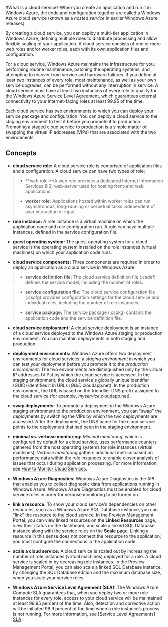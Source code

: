 ﻿<properties linkid="manage-services-what-is-a-cloud-service" urlDisplayName="What is a Cloud Service" pageTitle="What is a cloud service - Windows Azure service management" metaKeywords="Azure cloud services intro, cloud services overview, cloud services basics" metaDescription="An introduction to the cloud service in Windows Azure." metaCanonical="" disqusComments="1" umbracoNaviHide="1" writer="ryanwi" />


#What is a cloud service?
When you create an application and run it in Windows Azure, the code and configuration together are called a Windows Azure cloud service (known as a *hosted service* in earlier Windows Azure releases).

By creating a cloud service, you can deploy a multi-tier application in Windows Azure, defining multiple roles to distribute processing and allow flexible scaling of your application. A cloud service consists of one or more web roles and/or worker roles, each with its own application files and configuration.

For a cloud service, Windows Azure maintains the infrastructure for you, performing routine maintenance, patching the operating systems, and attempting to recover from service and hardware failures. If you define at least two instances of every role, most maintenance, as well as your own service upgrades, can be performed without any interruption in service. A cloud service must have at least two instances of every role to qualify for the Windows Azure Service Level Agreement, which guarantees external connectivity to your Internet-facing roles at least 99.95 of the time. 

Each cloud service has two environments to which you can deploy your service package and configuration. You can deploy a cloud service to the staging environment to test it before you promote it to production. Promoting a staged cloud service to production is a simple matter of swapping the virtual IP addresses (VIPs) that are associated with the two environments. 


## Concepts ##


- **cloud service role:** A cloud service role is comprised of application files and a configuration. A cloud service can have two types of role:
 
>- **web role:**A web role provides a dedicated Internet Information Services (IIS) web-server used for hosting front-end web applications.

>- **worker role:** Applications hosted within worker roles can run asynchronous, long-running or perpetual tasks independent of user interaction or input.

- **role instance:** A role instance is a virtual machine on which the application code and role configuration run. A role can have multiple instances, defined in the service configuration file.

- **guest operating system:** The guest operating system for a cloud service is the operating system installed on the role instances (virtual machines) on which your application code runs.

- **cloud service components:** Three components are required in order to deploy an application as a cloud service in Windows Azure:

>- **service definition file:** The cloud service definition file (.csdef) defines the service model, including the number of roles.

>- **service configuration file:** The cloud service configuration file (.cscfg) provides configuration settings for the cloud service and individual roles, including the number of role instances.

>- **service package:** The service package (.cspkg) contains the application code and the service definition file.

- **cloud service deployment:** A cloud service deployment is an instance of a cloud service deployed to the Windows Azure staging or production environment. You can maintain deployments in both staging and production.

- **deployment environments:** Windows Azure offers two deployment environments for cloud services: a *staging environment* in which you can test your deployment before you promote it to the *production environment*. The two environments are distinguished only by the virtual IP addresses (VIPs) by which the cloud service is accessed. In the staging environment, the cloud service's globally unique identifier (GUID) identifies it in URLs (*GUID*.cloudapp.net). In the production environment, the URL is based on the friendlier DNS prefix assigned to the cloud service (for example, *myservice*.cloudapp.net).

- **swap deployments:** To promote a deployment in the Windows Azure staging environment to the production environment, you can "swap" the deployments by switching the VIPs by which the two deployments are accessed. After the deployment, the DNS name for the cloud service points to the deployment that had been in the staging environment. 

- **minimal vs. verbose monitoring:** *Minimal monitoring*, which is configured by default for a cloud service, uses performance counters gathered from the host operating systems for role instances (virtual machines). *Verbose monitoring* gathers additional metrics based on performance data within the role instances to enable closer analysis of issues that occur during application processing. For more information, see [How to Monitor Cloud Services][HTMonitorCloudServices].

- **Windows Azure Diagnostics:** Windows Azure Diagnostics is the API that enables you to collect diagnostic data from applications running in Windows Azure. Windows Azure Diagnostics must be enabled for cloud service roles in order for verbose monitoring to be turned on. 

- **link a resource:** To show your cloud service's dependencies on other resources, such as a Windows Azure SQL Database instance, you can "link" the resource to the cloud service. In the Preview Management Portal, you can view linked resources on the **Linked Resources** page, view their status on the dashboard, and scale a linked SQL Database instance along with the service roles on the **Scale** page. Linking a resource in this sense does not connect the resource to the application; you must configure the connections in the application code.

- **scale a cloud service:** A cloud service is scaled out by increasing the number of role instances (virtual machines) deployed for a role. A cloud service is scaled in by decreasing role instances. In the Preview Management Portal, you can also scale a linked SQL Database instance, by changing the SQL Database edition and the maximum database size, when you scale your service roles.

- **Windows Azure Service Level Agreement (SLA):** The Windows Azure Compute SLA guarantees that, when you deploy two or more role instances for every role, access to your cloud service will be maintained at least 99.95 percent of the time. Also, detection and corrective action will be initiated 99.9 percent of the time when a role instance’s process is not running. For more information, see [Service Level Agreements] [SLA].

[HTMonitorCloudServices]:https://www.windowsazure.com/en-us/manage/services/cloud-services/how-to-monitor-a-cloud-service/
[SLA]: https://www.windowsazure.com/en-us/support/legal/sla/